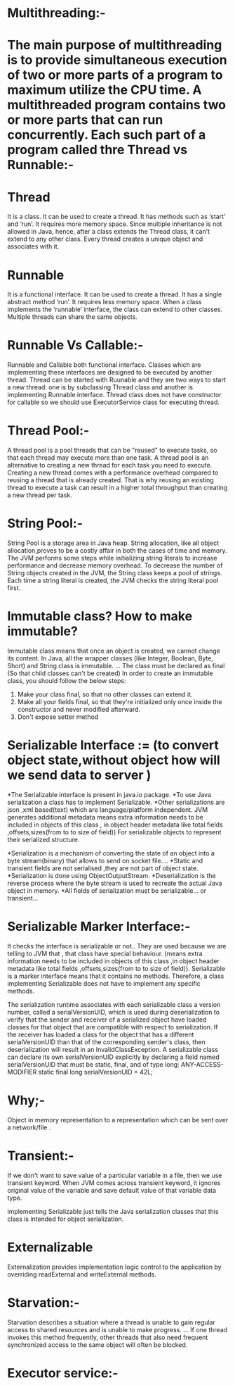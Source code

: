 Multithreading:-
===========================================
The main purpose of multithreading is to provide simultaneous execution of two or more parts of a program
to maximum utilize the CPU time.
A multithreaded program contains two or more parts that can run concurrently.
Each such part of a program called thre
Thread vs Runnable:-
====================

Thread
===============
It is a class.
It can be used to create a thread.
It has  methods such as ‘start’ and ‘run’.
It requires more memory space.
Since multiple inheritance is not allowed in Java, hence, after a class extends the Thread class, it can’t extend to any other class.
Every thread creates a unique object and associates with it.

Runnable
===================
It is a functional interface.
It can be used to create a thread.
It has a single abstract method ‘run’.
It requires less memory space.
When a class implements the ‘runnable’ interface, the class can extend to other classes.
Multiple threads can share the same objects.


Runnable Vs Callable:-
========================
Runnable and Callable both functional interface. Classes which are implementing these interfaces
are designed to be executed by another thread.
Thread can be started with Ruunable and they are two ways to start a new thread:
one is by subclassing Thread class and another is implementing Runnable interface.
Thread class does not have constructor for callable so we should use ExecutorService  class for executing thread.


Thread Pool:-
=============
A thread pool is a pool threads that can be "reused" to execute tasks, so that each thread may execute more than
one task. A thread pool is an alternative to creating a new thread for each task you need to execute.
Creating a new thread comes with a performance overhead compared to reusing a thread that is already created.
That is why reusing an existing thread to execute a task can result in a higher total throughput than creating a
new thread per task.

String Pool:-
=======================
String Pool is a storage area in Java heap. 
String allocation, like all object allocation,proves to be a costly affair in both the cases of time and memory. 
The JVM performs some steps while initializing string literals to increase performance and decrease memory overhead.
To decrease the number of String objects created in the JVM, the String class keeps a pool of strings. 
Each time a string literal is created, the JVM checks the string literal pool first.

Immutable class? How to make immutable?
===============================================
Immutable class means that once an object is created, we cannot change its content. In Java, all
the wrapper classes (like Integer, Boolean, Byte, Short) and String class is immutable. ...
The class must be declared as final (So that child classes can't be created)
In order to create an immutable class, you should follow the below steps:
1. Make your class final, so that no other classes can extend it.
2. Make all your fields final, so that they're initialized only once inside the constructor and never
   modified afterward.
3. Don't expose setter method


Serializable Interface :=     (to convert object state,without object how will we send data to server )
=======================================================
*The Serializable interface is present in java.io package.
*To use Java serialization a class has to implement Serializable.
*Other serializations are json ,xml based(text) which are language/platform independent.
JVM generates additional metadata means extra information needs to be included in objects of this class ,
in object header metadata like total fields
,offsets,sizes(from to to size of field)) For serializable objects to represent their serialized structure.

*Serialization is a mechanism of converting the state of an object into a byte stream(binary)
that allows to send on socket file....
*Static and transient fields are not serialised ,they are not part of object state.
*Serialization is done using ObjectOutputStream.
*Deserialization is the reverse process where the byte stream is used to recreate the actual Java object in memory.
*All fields of serialization must be serializable... or transient...

Serializable Marker Interface:-
====================================
It checks the interface is serializable or not..
They are used because we are telling to JVM that , that class have special behaviour.
(means extra information needs to be included in objects of this class ,in object header metadata like total fields
,offsets,sizes(from to to size of field)).
Serializable is a marker interface means that it contains no methods.
Therefore, a class implementing Serializable does not have to implement any specific methods.

The serialization runtime associates with each serializable class a version number, called a serialVersionUID,
which is used during deserialization to verify that the sender and receiver of a serialized object have loaded
classes for that object that are compatible with respect to serialization.
If the receiver has loaded a class for the object that has a different serialVersionUID than that of the
corresponding sender's class, then deserialization will result in an InvalidClassException.
A serializable class can declare its own serialVersionUID explicitly by declaring a field named serialVersionUID
that must be static, final, and of type long:
ANY-ACCESS-MODIFIER static final long serialVersionUID = 42L;


Why;-
========
Object in memory representation to a representation which can be sent over a network/file .

Transient:-
=================
If we don't want to save value of a particular variable in a file, then we use transient keyword.
When JVM comes across transient keyword, it ignores original value of the variable and save default value of
that variable data type.

implementing Serializable just tells the Java serialization classes that this class is intended for object serialization.

Externalizable
=====================
Externalization provides implementation logic control to the application by overriding readExternal and writeExternal methods.

Starvation:-
==================
Starvation describes a situation where a thread is unable to gain regular access to shared resources and is unable to 
make progress. ... If one thread invokes this method frequently, other threads that also need frequent synchronized
access to the same object will often be blocked.

Executor service:-
=====================

